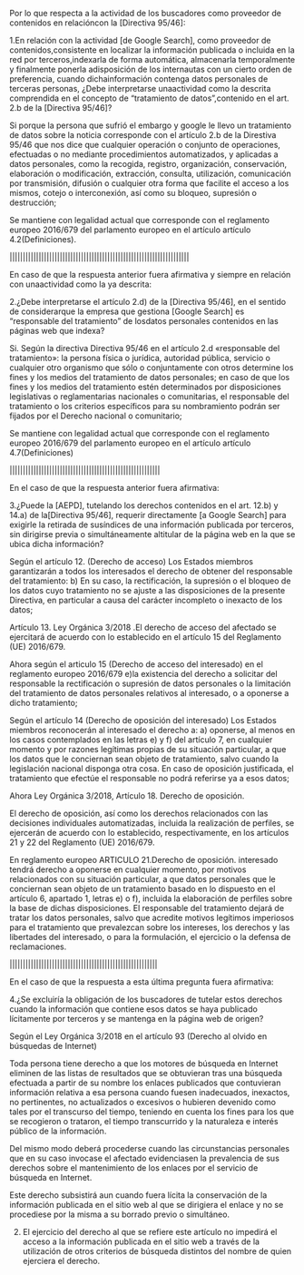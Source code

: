 Por lo que respecta a la actividad de los buscadores como proveedor de contenidos en relacióncon la [Directiva 95/46]:

1.En relación con la actividad [de Google Search], como proveedor de contenidos,consistente  en  localizar  la  información  publicada  o  incluida  en  la  red  por  terceros,indexarla  de  forma  automática,  almacenarla  temporalmente  y  finalmente  ponerla  adisposición  de  los  internautas  con  un  cierto  orden  de  preferencia,  cuando  dichainformación contenga datos personales de terceras personas, ¿Debe interpretarse unaactividad  como  la  descrita  comprendida  en  el  concepto  de  “tratamiento  de  datos”,contenido en el art. 2.b de la [Directiva 95/46]?

Si porque la persona que sufrió el embargo y google le llevo un tratamiento de datos sobre la noticia corresponde con el artículo 2.b de la Direstiva 95/46 que nos dice que cualquier operación o conjunto de operaciones, efectuadas o no mediante procedimientos automatizados, y aplicadas a datos personales, como la recogida, registro, organización, conservación, elaboración o modificación, extracción, consulta, utilización, comunicación por transmisión, difusión o cualquier otra forma que facilite el acceso a los mismos, cotejo o interconexión, así como su bloqueo, supresión o destrucción;

Se mantiene con legalidad actual que corresponde con el reglamento europeo 2016/679 del parlamento europeo en el artículo artículo 4.2(Definiciones).

||||||||||||||||||||||||||||||||||||||||||||||||||||||||||||||||||||

En caso de que la respuesta anterior fuera afirmativa y siempre en relación con unaactividad como la ya descrita:

2.¿Debe interpretarse el artículo 2.d) de la [Directiva 95/46], en el sentido de considerarque la empresa que gestiona [Google Search] es “responsable del tratamiento” de losdatos personales contenidos en las páginas web que indexa?

Si.
Según la directiva Directiva 95/46 en el artículo 2.d
«responsable del tratamiento»: la persona física o jurídica, autoridad pública, servicio o cualquier otro organismo que sólo o conjuntamente con otros determine los fines y los medios del tratamiento de datos personales; en caso de que los fines y los medios del tratamiento estén determinados por disposiciones legislativas o reglamentarias nacionales o comunitarias, el responsable del tratamiento o los criterios específicos para su nombramiento podrán ser fijados por el Derecho nacional o comunitario;

Se mantiene con legalidad actual que corresponde con el reglamento europeo 2016/679 del parlamento europeo en el artículo artículo 4.7(Definiciones)




|||||||||||||||||||||||||||||||||||||||||||||||||||||||||

En el caso de que la respuesta anterior fuera afirmativa:

3.¿Puede la [AEPD], tutelando los derechos contenidos en el art. 12.b) y 14.a) de la[Directiva 95/46], requerir directamente [a Google Search] para exigirle la retirada de susíndices de una información publicada por terceros, sin dirigirse previa o simultáneamente altitular de la página web en la que se ubica dicha información?

Según el artículo 12. (Derecho de acceso)
Los Estados miembros garantizarán a todos los interesados el derecho de obtener del responsable del tratamiento:
b) En su caso, la rectificación, la supresión o el bloqueo de los datos cuyo tratamiento no se ajuste a las disposiciones de la presente Directiva, en particular a causa del carácter incompleto o inexacto de los datos;


Artículo 13. Ley Orgánica 3/2018 .El derecho de acceso del afectado se ejercitará de acuerdo con lo establecido en el artículo 15 del Reglamento (UE) 2016/679.

Ahora según el articulo 15 (Derecho de acceso del interesado) en el reglamento europeo 2016/679
e)la existencia del derecho a solicitar del responsable la rectificación o supresión de datos personales o la limitación del tratamiento de datos personales relativos al interesado, o a oponerse a dicho tratamiento; 

Según el artículo 14 (Derecho de oposición del interesado)
Los Estados miembros reconocerán al interesado el derecho a:
a) oponerse, al menos en los casos contemplados en las letras e) y f) del artículo 7, en cualquier momento y por razones legítimas propias de su situación particular, a que los datos que le conciernan sean objeto de tratamiento, salvo cuando la legislación nacional disponga otra cosa. En caso de oposición justificada, el tratamiento que efectúe el responsable no podrá referirse ya a esos datos;

Ahora Ley Orgánica 3/2018, Artículo 18. Derecho de oposición.

El derecho de oposición, así como los derechos relacionados con las decisiones individuales automatizadas, incluida la realización de perfiles, se ejercerán de acuerdo con lo establecido, respectivamente, en los artículos 21 y 22 del Reglamento (UE) 2016/679.

En reglamento europeo
ARTICULO 21.Derecho de oposición. interesado tendrá  derecho a  oponerse en  cualquier momento, por  motivos relacionados con  su  situación particular,  a  que  datos  personales que  le  conciernan  sean  objeto de  un  tratamiento  basado en  lo  dispuesto en  el artículo 6,  apartado  1,  letras  e)  o  f),  incluida la  elaboración de  perfiles  sobre  la  base  de  dichas disposiciones. El responsable del tratamiento dejará de tratar los datos personales, salvo que acredite motivos legítimos imperiosos para el tratamiento  que  prevalezcan sobre  los  intereses,  los  derechos y  las  libertades  del  interesado, o  para  la  formulación, el ejercicio o la defensa de reclamaciones.




||||||||||||||||||||||||||||||||||||||||||||||||||||||||

En el caso de que la respuesta a esta última pregunta fuera afirmativa:

4.¿Se  excluiría  la  obligación  de  los  buscadores  de  tutelar  estos  derechos  cuando  la información que contiene esos datos se haya publicado lícitamente por terceros y se mantenga en la página web de origen?

Según el Ley Orgánica 3/2018 en el artículo 93 (Derecho al olvido en búsquedas de Internet)

Toda persona tiene derecho a que los motores de búsqueda en Internet eliminen de las listas de resultados que se obtuvieran tras una búsqueda efectuada a partir de su nombre los enlaces publicados que contuvieran información relativa a esa persona cuando fuesen inadecuados, inexactos, no pertinentes, no actualizados o excesivos o hubieren devenido como tales por el transcurso del tiempo, teniendo en cuenta los fines para los que se recogieron o trataron, el tiempo transcurrido y la naturaleza e interés público de la información.

Del mismo modo deberá procederse cuando las circunstancias personales que en su caso invocase el afectado evidenciasen la prevalencia de sus derechos sobre el mantenimiento de los enlaces por el servicio de búsqueda en Internet.

Este derecho subsistirá aun cuando fuera lícita la conservación de la información publicada en el sitio web al que se dirigiera el enlace y no se procediese por la misma a su borrado previo o simultáneo.

2. El ejercicio del derecho al que se refiere este artículo no impedirá el acceso a la información publicada en el sitio web a través de la utilización de otros criterios de búsqueda distintos del nombre de quien ejerciera el derecho.
